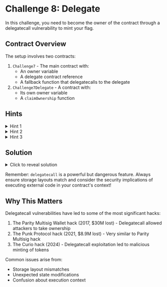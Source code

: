 # Challenge 8: Delegate

In this challenge, you need to become the owner of the contract through a delegatecall vulnerability to mint your flag.

## Contract Overview
The setup involves two contracts:
1. `Challenge7` - The main contract with:
   - An owner variable
   - A delegate contract reference
   - A fallback function that delegatecalls to the delegate
2. `Challenge7Delegate` - A contract with:
   - Its own owner variable
   - A `claimOwnership` function

## Hints
<details>
<summary>Hint 1</summary>
Notice how both contracts have an <code>owner</code> variable in the same slot position
</details>

<details>
<summary>Hint 2</summary>
<code>delegatecall</code> executes code in the context of the calling contract, using its storage
</details>

<details>
<summary>Hint 3</summary>
The fallback function will delegatecall any function call it doesn't recognize to the delegate contract
</details>

## Solution
<details>
<summary>Click to reveal solution</summary>

1. Notice that when we call an unknown function, it gets forwarded via delegatecall to the delegate contract

2. Call <code>claimOwnership()</code> on the main contract:
<code>
address(challenge7).call(abi.encodeWithSignature("claimOwnership()"));
</code>

3. This works because:
   - The call gets forwarded via delegatecall
   - <code>claimOwnership()</code> sets owner to msg.sender
   - Due to delegatecall, it modifies the main contract's storage
   - Both contracts have 'owner' in the same storage slot

4. Now we can call <code>mintFlag()</code>

Congratulations! You've exploited a delegatecall vulnerability! 🎉
</details>

Remember: `delegatecall` is a powerful but dangerous feature. Always ensure storage layouts match and consider the security implications of executing external code in your contract's context!

## Why This Matters
Delegatecall vulnerabilities have led to some of the most significant hacks:

1. The Parity Multisig Wallet hack (2017, $30M lost) - Delegatecall allowed attackers to take ownership
2. The Punk Protocol hack (2021, $8.9M lost) - Very similar to Parity Multisig hack
3. The Curio hack (2024) - Delegatecall exploitation led to malicious minting of tokens

Common issues arise from:
- Storage layout mismatches
- Unexpected state modifications
- Confusion about execution context
